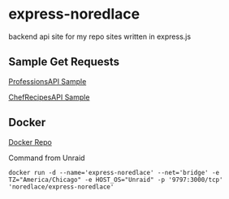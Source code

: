 # express-noredlace
backend api site for my repo sites written in express.js

## Sample Get Requests

[ProfessionsAPI Sample](https://express.noredlace.com/api/wakfu/professions)

[ChefRecipesAPI Sample](https://express.noredlace.com/api/wakfu/profession/chef)

## Docker

[Docker Repo](https://hub.docker.com/repository/docker/noredlace/express-noredlace)

Command from Unraid
```
docker run -d --name='express-noredlace' --net='bridge' -e TZ="America/Chicago" -e HOST_OS="Unraid" -p '9797:3000/tcp' 'noredlace/express-noredlace'
```
